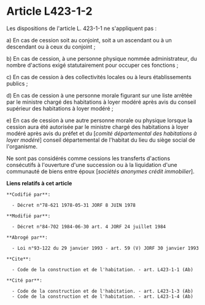 # Article L423-1-2

Les dispositions de l'article L. 423-1-1 ne s'appliquent pas :

a) En cas de cession soit au conjoint, soit a un ascendant ou à un descendant ou à ceux du conjoint ;

b) En cas de cession, à une personne physique nommée administrateur, du nombre d'actions exigé statutairement pour occuper
ces fonctions ;

c) En cas de cession à des collectivités locales ou à leurs établissements publics ;

d) En cas de cession à une personne morale figurant sur une liste arrêtée par le ministre chargé des habitations à loyer
modéré après avis du conseil supérieur des habitations à loyer modéré ;

e) En cas de cession à une autre personne morale ou physique lorsque la cession aura été autorisée par le ministre chargé des
habitations à loyer modéré après avis du préfet et du [*comité départemental des habitations à loyer modéré*] conseil
départemental de l'habitat du lieu du siège social de l'organisme.

Ne sont pas considérés comme cessions les transferts d'actions consécutifs à l'ouverture d'une succession ou à la liquidation
d'une communauté de biens entre époux [*sociétés anonymes crédit immobilier*].

**Liens relatifs à cet article**

	**Codifié par**:

	  - Décret n°78-621 1978-05-31 JORF 8 JUIN 1978

	**Modifié par**:

	  - Décret n°84-702 1984-06-30 art. 4 JORF 24 juillet 1984

	**Abrogé par**:

	  - Loi n°93-122 du 29 janvier 1993 - art. 59 (V) JORF 30 janvier 1993

	**Cite**:

	  - Code de la construction et de l'habitation. - art. L423-1-1 (Ab)

	**Cité par**:

	  - Code de la construction et de l'habitation. - art. L423-1-3 (Ab)
	  - Code de la construction et de l'habitation. - art. L423-1-4 (Ab)
